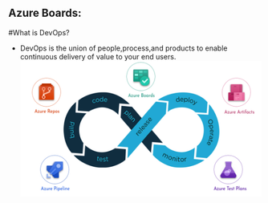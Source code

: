 ## Azure Boards:
#What is DevOps?
- DevOps is the union of people,process,and products to enable continuous delivery of value to your end users.
![Alt text](image.png)